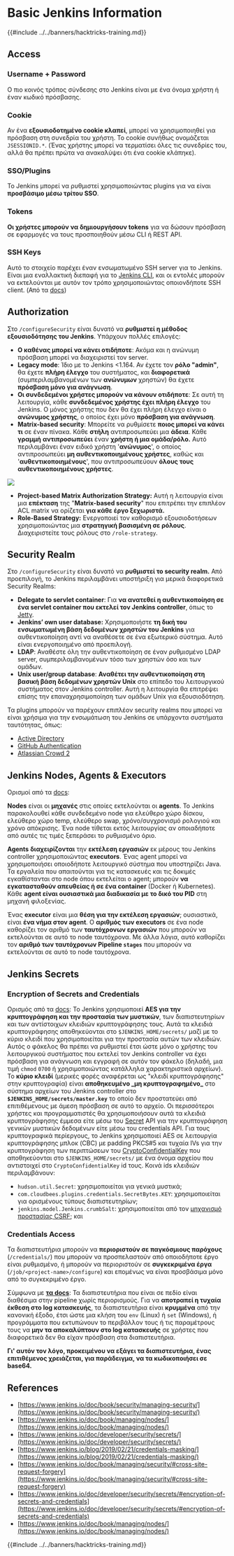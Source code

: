 # Basic Jenkins Information

{{#include ../../banners/hacktricks-training.md}}

## Access

### Username + Password

Ο πιο κοινός τρόπος σύνδεσης στο Jenkins είναι με ένα όνομα χρήστη ή έναν κωδικό πρόσβασης.

### Cookie

Αν ένα **εξουσιοδοτημένο cookie κλαπεί**, μπορεί να χρησιμοποιηθεί για πρόσβαση στη συνεδρία του χρήστη. Το cookie συνήθως ονομάζεται `JSESSIONID.*`. (Ένας χρήστης μπορεί να τερματίσει όλες τις συνεδρίες του, αλλά θα πρέπει πρώτα να ανακαλύψει ότι ένα cookie κλάπηκε).

### SSO/Plugins

Το Jenkins μπορεί να ρυθμιστεί χρησιμοποιώντας plugins για να είναι **προσβάσιμο μέσω τρίτου SSO**.

### Tokens

**Οι χρήστες μπορούν να δημιουργήσουν tokens** για να δώσουν πρόσβαση σε εφαρμογές να τους προσποιηθούν μέσω CLI ή REST API.

### SSH Keys

Αυτό το στοιχείο παρέχει έναν ενσωματωμένο SSH server για το Jenkins. Είναι μια εναλλακτική διεπαφή για το [Jenkins CLI](https://www.jenkins.io/doc/book/managing/cli/), και οι εντολές μπορούν να εκτελούνται με αυτόν τον τρόπο χρησιμοποιώντας οποιονδήποτε SSH client. (Από τα [docs](https://plugins.jenkins.io/sshd/))

## Authorization

Στο `/configureSecurity` είναι δυνατό να **ρυθμιστεί η μέθοδος εξουσιοδότησης του Jenkins**. Υπάρχουν πολλές επιλογές:

- **Ο καθένας μπορεί να κάνει οτιδήποτε**: Ακόμα και η ανώνυμη πρόσβαση μπορεί να διαχειριστεί τον server.
- **Legacy mode**: Ίδιο με το Jenkins <1.164. Αν έχετε τον **ρόλο "admin"**, θα έχετε **πλήρη έλεγχο** του συστήματος, και **διαφορετικά** (συμπεριλαμβανομένων των **ανώνυμων** χρηστών) θα έχετε **πρόσβαση μόνο για ανάγνωση**.
- **Οι συνδεδεμένοι χρήστες μπορούν να κάνουν οτιδήποτε**: Σε αυτή τη λειτουργία, κάθε **συνδεδεμένος χρήστης έχει πλήρη έλεγχο** του Jenkins. Ο μόνος χρήστης που δεν θα έχει πλήρη έλεγχο είναι ο **ανώνυμος χρήστης**, ο οποίος έχει μόνο **πρόσβαση για ανάγνωση**.
- **Matrix-based security**: Μπορείτε να ρυθμίσετε **ποιος μπορεί να κάνει τι** σε έναν πίνακα. Κάθε **στήλη** αντιπροσωπεύει μια **άδεια**. Κάθε **γραμμή** **αντιπροσωπεύει** έναν **χρήστη ή μια ομάδα/ρόλο.** Αυτό περιλαμβάνει έναν ειδικό χρήστη '**ανώνυμος**', ο οποίος αντιπροσωπεύει **μη αυθεντικοποιημένους χρήστες**, καθώς και '**αυθεντικοποιημένους**', που αντιπροσωπεύουν **όλους τους αυθεντικοποιημένους χρήστες**.

![](<../../images/image (149).png>)

- **Project-based Matrix Authorization Strategy:** Αυτή η λειτουργία είναι μια **επέκταση** της "**Matrix-based security**" που επιτρέπει την επιπλέον ACL matrix να ορίζεται **για κάθε έργο ξεχωριστά.**
- **Role-Based Strategy:** Ενεργοποιεί τον καθορισμό εξουσιοδοτήσεων χρησιμοποιώντας μια **στρατηγική βασισμένη σε ρόλους**. Διαχειριστείτε τους ρόλους στο `/role-strategy`.

## **Security Realm**

Στο `/configureSecurity` είναι δυνατό να **ρυθμιστεί το security realm.** Από προεπιλογή, το Jenkins περιλαμβάνει υποστήριξη για μερικά διαφορετικά Security Realms:

- **Delegate to servlet container**: Για **να ανατεθεί η αυθεντικοποίηση σε ένα servlet container που εκτελεί τον Jenkins controller**, όπως το [Jetty](https://www.eclipse.org/jetty/).
- **Jenkins’ own user database:** Χρησιμοποιήστε **τη δική του ενσωματωμένη βάση δεδομένων χρηστών του Jenkins** για αυθεντικοποίηση αντί να αναθέσετε σε ένα εξωτερικό σύστημα. Αυτό είναι ενεργοποιημένο από προεπιλογή.
- **LDAP**: Αναθέστε όλη την αυθεντικοποίηση σε έναν ρυθμισμένο LDAP server, συμπεριλαμβανομένων τόσο των χρηστών όσο και των ομάδων.
- **Unix user/group database**: **Αναθέτει την αυθεντικοποίηση στη βασική βάση δεδομένων χρηστών Unix** στο επίπεδο του λειτουργικού συστήματος στον Jenkins controller. Αυτή η λειτουργία θα επιτρέψει επίσης την επαναχρησιμοποίηση των ομάδων Unix για εξουσιοδότηση.

Τα plugins μπορούν να παρέχουν επιπλέον security realms που μπορεί να είναι χρήσιμα για την ενσωμάτωση του Jenkins σε υπάρχοντα συστήματα ταυτότητας, όπως:

- [Active Directory](https://plugins.jenkins.io/active-directory)
- [GitHub Authentication](https://plugins.jenkins.io/github-oauth)
- [Atlassian Crowd 2](https://plugins.jenkins.io/crowd2)

## Jenkins Nodes, Agents & Executors

Ορισμοί από τα [docs](https://www.jenkins.io/doc/book/managing/nodes/):

**Nodes** είναι οι **μηχανές** στις οποίες εκτελούνται οι **agents**. Το Jenkins παρακολουθεί κάθε συνδεδεμένο node για ελεύθερο χώρο δίσκου, ελεύθερο χώρο temp, ελεύθερο swap, χρόνο/συγχρονισμό ρολογιού και χρόνο απόκρισης. Ένα node τίθεται εκτός λειτουργίας αν οποιαδήποτε από αυτές τις τιμές ξεπεράσει το ρυθμισμένο όριο.

**Agents** **διαχειρίζονται** την **εκτέλεση εργασιών** εκ μέρους του Jenkins controller χρησιμοποιώντας **executors**. Ένας agent μπορεί να χρησιμοποιήσει οποιοδήποτε λειτουργικό σύστημα που υποστηρίζει Java. Τα εργαλεία που απαιτούνται για τις κατασκευές και τις δοκιμές εγκαθίστανται στο node όπου εκτελείται ο agent; μπορούν **να εγκατασταθούν απευθείας ή σε ένα container** (Docker ή Kubernetes). Κάθε **agent είναι ουσιαστικά μια διαδικασία με το δικό του PID** στη μηχανή φιλοξενίας.

Ένας **executor** είναι μια **θέση για την εκτέλεση εργασιών**; ουσιαστικά, είναι **ένα νήμα στον agent**. Ο **αριθμός των executors** σε ένα node καθορίζει τον αριθμό των **ταυτόχρονων εργασιών** που μπορούν να εκτελούνται σε αυτό το node ταυτόχρονα. Με άλλα λόγια, αυτό καθορίζει τον **αριθμό των ταυτόχρονων Pipeline `stages`** που μπορούν να εκτελούνται σε αυτό το node ταυτόχρονα.

## Jenkins Secrets

### Encryption of Secrets and Credentials

Ορισμός από τα [docs](https://www.jenkins.io/doc/developer/security/secrets/#encryption-of-secrets-and-credentials): Το Jenkins χρησιμοποιεί **AES για την κρυπτογράφηση και την προστασία των μυστικών**, των διαπιστευτηρίων και των αντίστοιχων κλειδιών κρυπτογράφησης τους. Αυτά τα κλειδιά κρυπτογράφησης αποθηκεύονται στο `$JENKINS_HOME/secrets/` μαζί με το κύριο κλειδί που χρησιμοποιείται για την προστασία αυτών των κλειδιών. Αυτός ο φάκελος θα πρέπει να ρυθμιστεί έτσι ώστε μόνο ο χρήστης του λειτουργικού συστήματος που εκτελεί τον Jenkins controller να έχει πρόσβαση για ανάγνωση και εγγραφή σε αυτόν τον φάκελο (δηλαδή, μια τιμή `chmod` `0700` ή χρησιμοποιώντας κατάλληλα χαρακτηριστικά αρχείων). Το **κύριο κλειδί** (μερικές φορές αναφέρεται ως "κλειδί κρυπτογράφησης" στην κρυπτογραφία) είναι **αποθηκευμένο \_μη κρυπτογραφημένο\_** στο σύστημα αρχείων του Jenkins controller στο **`$JENKINS_HOME/secrets/master.key`** το οποίο δεν προστατεύει από επιτιθέμενους με άμεση πρόσβαση σε αυτό το αρχείο. Οι περισσότεροι χρήστες και προγραμματιστές θα χρησιμοποιήσουν αυτά τα κλειδιά κρυπτογράφησης έμμεσα είτε μέσω του [Secret](https://javadoc.jenkins.io/byShortName/Secret) API για την κρυπτογράφηση γενικών μυστικών δεδομένων είτε μέσω του credentials API. Για τους κρυπτογραφικά περίεργους, το Jenkins χρησιμοποιεί AES σε λειτουργία κρυπτογράφησης μπλοκ (CBC) με padding PKCS#5 και τυχαία IVs για την κρυπτογράφηση των περιπτώσεων του [CryptoConfidentialKey](https://javadoc.jenkins.io/byShortName/CryptoConfidentialKey) που αποθηκεύονται στο `$JENKINS_HOME/secrets/` με ένα όνομα αρχείου που αντιστοιχεί στο `CryptoConfidentialKey` id τους. Κοινά ids κλειδιών περιλαμβάνουν:

- `hudson.util.Secret`: χρησιμοποιείται για γενικά μυστικά;
- `com.cloudbees.plugins.credentials.SecretBytes.KEY`: χρησιμοποιείται για ορισμένους τύπους διαπιστευτηρίων;
- `jenkins.model.Jenkins.crumbSalt`: χρησιμοποιείται από τον [μηχανισμό προστασίας CSRF](https://www.jenkins.io/doc/book/managing/security/#cross-site-request-forgery); και

### Credentials Access

Τα διαπιστευτήρια μπορούν να **περιοριστούν σε παγκόσμιους παρόχους** (`/credentials/`) που μπορούν να προσπελαστούν από οποιοδήποτε έργο είναι ρυθμισμένο, ή μπορούν να περιοριστούν σε **συγκεκριμένα έργα** (`/job/<project-name>/configure`) και επομένως να είναι προσβάσιμα μόνο από το συγκεκριμένο έργο.

Σύμφωνα με [**τα docs**](https://www.jenkins.io/blog/2019/02/21/credentials-masking/): Τα διαπιστευτήρια που είναι σε πεδίο είναι διαθέσιμα στην pipeline χωρίς περιορισμούς. Για να **αποτραπεί η τυχαία έκθεση στο log κατασκευής**, τα διαπιστευτήρια είναι **κρυμμένα** από την κανονική έξοδο, έτσι ώστε μια κλήση του `env` (Linux) ή `set` (Windows), ή προγράμματα που εκτυπώνουν το περιβάλλον τους ή τις παραμέτρους τους να **μην τα αποκαλύπτουν στο log κατασκευής** σε χρήστες που διαφορετικά δεν θα είχαν πρόσβαση στα διαπιστευτήρια.

**Γι' αυτόν τον λόγο, προκειμένου να εξάγει τα διαπιστευτήρια, ένας επιτιθέμενος χρειάζεται, για παράδειγμα, να τα κωδικοποιήσει σε base64.**

## References

- [https://www.jenkins.io/doc/book/security/managing-security/](https://www.jenkins.io/doc/book/security/managing-security/)
- [https://www.jenkins.io/doc/book/managing/nodes/](https://www.jenkins.io/doc/book/managing/nodes/)
- [https://www.jenkins.io/doc/developer/security/secrets/](https://www.jenkins.io/doc/developer/security/secrets/)
- [https://www.jenkins.io/blog/2019/02/21/credentials-masking/](https://www.jenkins.io/blog/2019/02/21/credentials-masking/)
- [https://www.jenkins.io/doc/book/managing/security/#cross-site-request-forgery](https://www.jenkins.io/doc/book/managing/security/#cross-site-request-forgery)
- [https://www.jenkins.io/doc/developer/security/secrets/#encryption-of-secrets-and-credentials](https://www.jenkins.io/doc/developer/security/secrets/#encryption-of-secrets-and-credentials)
- [https://www.jenkins.io/doc/book/managing/nodes/](https://www.jenkins.io/doc/book/managing/nodes/)

{{#include ../../banners/hacktricks-training.md}}
